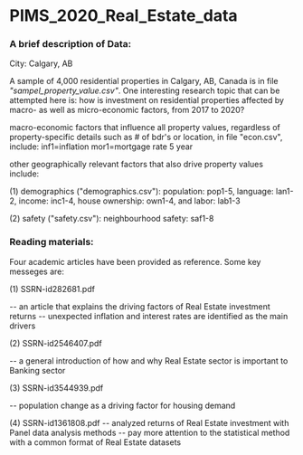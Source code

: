 # PIMS_2020_Real_Estate_data

<h3>A brief description of Data:</h3>

City: Calgary, AB

A sample of 4,000 residential properties in Calgary, AB, Canada is in file <em>"sampel_property_value.csv"</em>. One interesting research topic that can be attempted here is: how is investment on residential properties affected by macro- as well as micro-economic factors, from 2017 to 2020?


macro-economic factors that influence all property values, regardless of property-specific details such as # of bdr's or location, in file "econ.csv", include:
	inf1=inflation
	mor1=mortgage rate 5 year


other geographically relevant factors that also drive property values include:

(1) demographics ("demographics.csv"): population: pop1-5, language: lan1-2, income: inc1-4, house ownership: own1-4, and labor: lab1-3

(2) safety ("safety.csv"): neighbourhood safety: saf1-8




<h3>Reading materials:</h3>

Four academic articles have been provided as reference. Some key messeges are:

(1) SSRN-id282681.pdf

-- an article that explains the driving factors of Real Estate investment returns
-- unexpected inflation and interest rates are identified as the main drivers


(2) SSRN-id2546407.pdf

-- a general introduction of how and why Real Estate sector is important to Banking sector

(3) SSRN-id3544939.pdf

-- population change as a driving factor for housing demand 


(4) SSRN-id1361808.pdf
-- analyzed returns of Real Estate investment with Panel data analysis methods
-- pay more attention to the statistical method with a common format of Real Estate datasets
